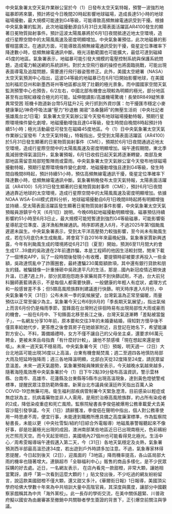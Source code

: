 中央氣象署太空天氣作業辦公室於今（1）日發布太空天氣特報，預警一波強烈地磁暴即將來襲，預計將從今日晚間20時起影響地球磁場，造成長達51小時的地球磁場擾動，最大規模可能達到G4等級，可能導致高頻無線電通訊受到干擾。根據中央氣象署的監測，此次地磁擾動源自5月31日太陽表面活躍區AR4100發生的顯著日冕物質拋射事件。預計這波太陽風暴將於6月1日夜間抵達近地太空環境，造成行星際空間中的太陽風風速及密度明顯增加。中央氣象署預估，此次地磁暴的影響相當廣泛。在通訊方面，可能導致高頻無線電通訊受到干擾，衛星定位準確率下降達數小時，低頻無線電通訊中斷。極光活動範圍也可能擴大，最低可達到磁緯45度的地區。氣象署表示，地磁暴可能引發大規模的電壓控制系統與保護系統問題，造成電力輸送網的系統誤判。對於太空飛行器的操控也將面臨挑戰，可能出現表面導電及追蹤問題，需要進行飛行器姿態修正。此外，美國太空總署（NASA）太空天氣預測中心指出，這波G4等級的地磁暴已在6月1日開始影響地球，在美國加利福尼亞州和新墨西哥州等地區都出現了壯觀的極光景象。而中國國家空間天氣監測預警中心也預告，6/2左右，中國北部有機會出現較為明顯的極光，部分地區甚至有出現紅綠複合極光的可能。延伸閱讀影/高雄機場驚魂！長榮BR849疑煞車異常受困 班機卡跑道新台幣5月猛升2元 央行抓到外資炒匯：勿干擾匯市穩定小麥健康筆記/神奇呼吸法讓”壓力”秒退散 揭密”洛桑醫師”的無壓生活術（中央社記者張雄風台北1日電）氣象署太空天氣辦公室今天發布地球磁場擾動特報，預期行星際環境條件變化劇增，地磁擾動增強且達G4等級，發生時間自晚間8時起預計持續51小時；極光活動最低可發生在磁緯45度地區。今（1）日中央氣象署太空天氣作業辦公室發布「太空天氣特報」，特報指出，受受到太陽表面活躍區（AR4100）於5月31日發生顯著的日冕物質拋射事件（CME），預期於6月1日夜間通過近地太空環境，造成行星際空間中的太陽風風速及密度明顯增加。端午連假期間，東北季風減弱使得氣溫回升，氣象署預報，6月1日收假日起天氣將逐漸轉變，南部及東部地區需留意局部短暫陣雨或雷雨。中央氣象署太空天氣辦公室今天發布地球磁場擾動特報，預期行星際環境條件變化劇增，地磁擾動增強且達到G4等級，發生時間自晚間8時起，預計持續51小時，預估高頻無線電通訊干擾，衛星定位準確率下降達數小時，低頻無線電通訊中斷。氣象署稍晚發布太空天氣特報，太陽表面活躍區（AR4100）5月31日發生顯著的日冕物質拋射事件（CME），預計6月1日夜間通過靠近地球的太空環境，造成行星際空間中的太陽風風速及密度明顯增加。依據NOAA WSA-Enlil模式資料分析，地球磁場擾動自6月1日晚間8時起將有明顯增強並持續...受太陽表面活躍區發生顯著日冕物質拋射事件影響，中央氣象署太空天氣預報員游鎮宇今天（6月1日）說明，今晚6時起地磁擾動明顯增強，磁暴預估持續影響約51小時至6月3日止，最大規模可能短暫達到強烈G4等級磁暴，可能影響衛星導航定位準度、遠洋漁船無線通訊。時序即將進入6月，不過2025年第1個颱風遲遲未誕生。中央氣象署表示，受到太平洋高壓勢力較強影響，至今尚未有颱風生成，若在5月底仍未生成颱風，將會寫下自2016年來最晚紀錄。氣象專家賈新興透露，今年有利颱風生成的環境將從6月21日（夏至）開始，預測6至11月間大約會生成17...39歲的吳政達在2年前遭詐騙，本是工程師的他因生活較封閉，閒來下載了一個博奕APP，玩了一段時間後發現小有收穫，要提領時卻被要求再投入一些金額，吳政達慌亂中了詐團圈套，最終遭騙230萬鉅額款項，其中還有銀行貸款和朋友的錢。被騙錢像一計重捶砸中吳政達平凡的生活，那是...國內新冠疫情近期快速升溫，已連7週上升，部分民眾抱怨跑多家藥局買不到快篩試劑，不過，台大前兒科醫師蒼藍鴿表示，不是每個人都需要快篩，一般健康的年輕人有症狀，處理方式和一般感冒差不多；但5類高風險族群則建議進行快篩。明天時序進入6月份，中央氣象署今天（31日）公布未來一季的氣候展望，台灣氣溫為正常至偏暖，雨量預估以正常至偏少為主。氣象署今天公布6到8月的「季長期天氣展望」，指出氣候上而言6月份仍是梅雨季節，當鋒面在台灣附近徘徊時易有出現局部性大雨或豪雨的機會。一般在6月中、下旬鋒面北移至長江之後，台灣天氣逐漸轉「差點被當盤子」，一名網友分享10年前，原本要和交往3年的未婚妻結婚，得知對方懷孕後不僅買車給她代步，更答應之後會買房子在她娘家附近，且登記在她名下，希望能讓對方安心。不料，籌備婚禮時，女方不僅不讓自己的父母坐主桌，還要求66萬元聘金，更被未來岳母指責「有什麼好計較」，讓他不禁感嘆「現在想起來還是很嘔」。未來一週天氣不穩易雨。中央氣象署今天（1日）預報，明天週一（2日）大台北地區可能出現36度以上高溫，台東有機會颳焚風；週二至週四各地慎防局部大雨及短延時強降雨；週三各地降溫明顯，北部白天從32度降至24度，請民眾留意溫差。未來一週天氣趨勢，氣象署預報員陳姵安表示，今天越晚水氣越來越多，隨著海陸風效應中央氣象署於今（1）日下午2點39分發布高溫資訊，警示雲林縣、台南市、高雄市、花蓮縣及台東縣等5縣市出現高溫現象，達到黃色燈號警戒標準，提醒民眾注意防範熱傷害。新黨台北市議員侯漢廷昨天指出百萬人染COVID-19恐無藥可用。衛生福利部疾病管制署今天緊急澄清，目前感染以輕症或無症狀為主，抗病毒藥物並非人人需用，是用於治療高風險族群，約占所有染疫者的2成，降低染疫重症和死亡風險。監察院秘書長李俊俋被爆用公務車載愛犬去美容沙龍引發爭議，今天（1日）請辭獲准，李俊俋在聲明中指出，個人對公務車使用一時思慮不周，便宜行事，未能達到職務所應具備之高度廉潔標準，作為監察院秘書長，未能以更（中央社雪梨/紐約1日綜合外電報導）地磁風暴警報聽起來不像好事，卻是壯麗極光出現的成因，澳洲南部某些地區近日已出現南極光，色彩繽紛光芒照亮天空。而今天起至明日，美國境內27個州也可能看得見北極光。生活中心／周希雯報導端午連假邁入第二天，今（31日）各地天氣穩定及炎熱，氣象署預測西半部最高溫恐達34度，若出遊到戶外時請多加注意。不過，氣象專家林得恩提醒，今日起到後天（2日），迎風面的「3地區」降雨機率提高，各山區局部大雨的機率也隨著增大。連鎖超市「全聯福利中心」販售的商品多樣化，是不少民眾採購的好去處。近日，一名網友表示， 在店內看見一款甜橙，非常大顆，讓她相當驚訝，直呼「第一次看到這麼大顆的！」貼文發出後，不少吃過的網友紛紛留言，說這款美國甜橙不僅大顆，還又甜又多汁。《華爾街日報》1日報導，美國頂尖學府哈佛大學數十年來為中共培訓大量中高階官員，其深度與廣度，讓部分中國觀察家戲稱其為中共「海外黨校」。此一長存的學術交流，在美中關係趨緊、川普政府擬以國安為由嚴審甚至撤銷中共關聯者學生簽證的背景下，正引爆空前關注與爭議。